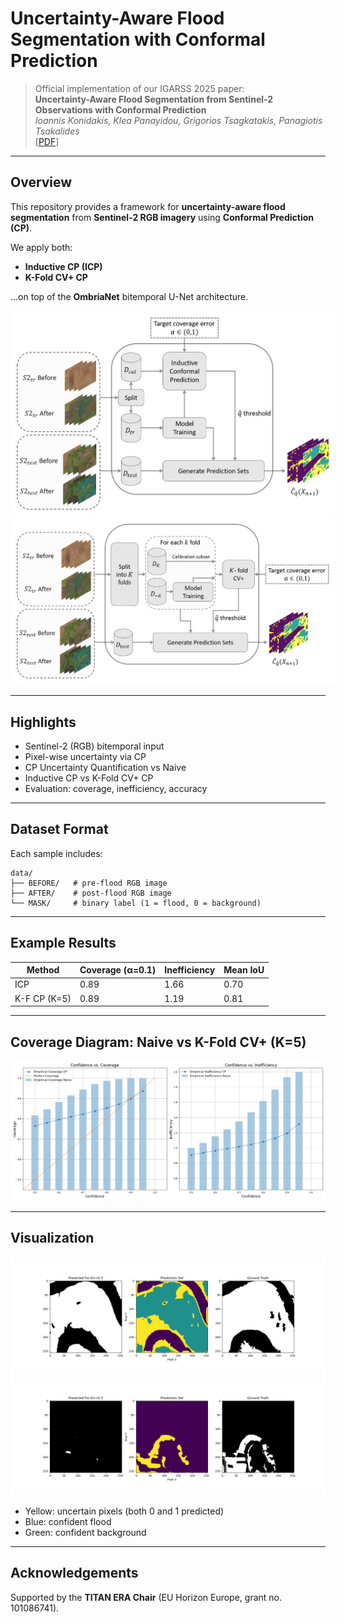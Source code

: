 # Uncertainty-Aware Flood Segmentation with Conformal Prediction

> Official implementation of our IGARSS 2025 paper:  
> **Uncertainty-Aware Flood Segmentation from Sentinel-2 Observations with Conformal Prediction**  
> *Ioannis Konidakis, Klea Panayidou, Grigorios Tsagkatakis, Panagiotis Tsakalides*  
> [[PDF](./2025-IGARSS-UQ_CP.pdf)]

---

## Overview

This repository provides a framework for **uncertainty-aware flood segmentation** from **Sentinel-2 RGB imagery** using **Conformal Prediction (CP)**.

We apply both:
- **Inductive CP (ICP)**  
- **K-Fold CV+ CP**

...on top of the **OmbriaNet** bitemporal U-Net architecture.
<p align="center">
  <img src="./Figures/block_diagram_ICP_2.png" width="500" style="background-color: white; padding: 10px; border-radius: 8px;" />
  <img src="./Figures/block_diagram_K_fold.png" width="500" style="background-color: white; padding: 10px; border-radius: 8px;" />
</p>

---

## Highlights

- Sentinel-2 (RGB) bitemporal input  
- Pixel-wise uncertainty via CP  
- CP Uncertainty Quantification vs Naive 
- Inductive CP vs K-Fold CV+ CP
- Evaluation: coverage, inefficiency, accuracy

---

## Dataset Format

Each sample includes:

```
data/
├── BEFORE/   # pre-flood RGB image 
├── AFTER/    # post-flood RGB image 
└── MASK/     # binary label (1 = flood, 0 = background)
```

---


## Example Results

| Method     | Coverage (α=0.1) | Inefficiency | Mean IoU |
|------------|------------------|--------------|----------|
| ICP        | 0.89             | 1.66         | 0.70     |
| K-F CP (K=5)  | 0.89             | 1.19         | 0.81     |

---

## Coverage Diagram: Naive vs K-Fold CV+ (K=5)

![Naive vs CP](./Figures/coverage_inefficiency_diagram_histogram_05.png)

---

## Visualization

![Prediction Map](./Figures/result_image_49.png)
![Prediction Map 2](./Figures/result_image_cp.png)

- Yellow: uncertain pixels (both 0 and 1 predicted)
- Blue: confident flood
- Green: confident background

---

## Acknowledgements

Supported by the **TITAN ERA Chair** (EU Horizon Europe, grant no. 101086741).
